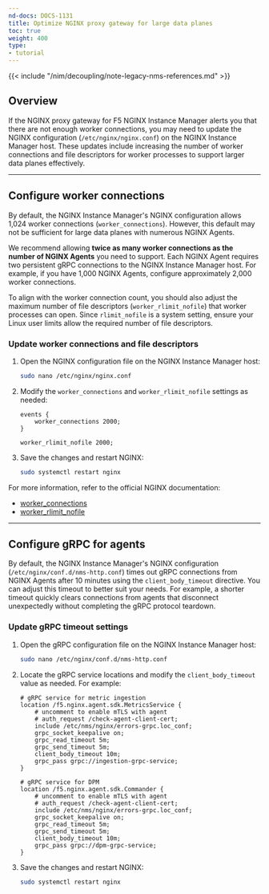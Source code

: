 ```yaml
---
nd-docs: DOCS-1131
title: Optimize NGINX proxy gateway for large data planes
toc: true
weight: 400
type:
- tutorial
---
```


{{< include "/nim/decoupling/note-legacy-nms-references.md" >}}

## Overview

If the NGINX proxy gateway for F5 NGINX Instance Manager alerts you that there are not enough worker connections, you may need to update the NGINX configuration (`/etc/nginx/nginx.conf`) on the NGINX Instance Manager host. These updates include increasing the number of worker connections and file descriptors for worker processes to support larger data planes effectively.

---

## Configure worker connections

By default, the NGINX Instance Manager's NGINX configuration allows 1,024 worker connections (`worker_connections`). However, this default may not be sufficient for large data planes with numerous NGINX Agents.

We recommend allowing **twice as many worker connections as the number of NGINX Agents** you need to support. Each NGINX Agent requires two persistent gRPC connections to the NGINX Instance Manager host. For example, if you have 1,000 NGINX Agents, configure approximately 2,000 worker connections.

To align with the worker connection count, you should also adjust the maximum number of file descriptors (`worker_rlimit_nofile`) that worker processes can open. Since `rlimit_nofile` is a system setting, ensure your Linux user limits allow the required number of file descriptors.

### Update worker connections and file descriptors

1. Open the NGINX configuration file on the NGINX Instance Manager host:

    ```bash
    sudo nano /etc/nginx/nginx.conf
    ```

2. Modify the `worker_connections` and `worker_rlimit_nofile` settings as needed:

    ```nginx
    events {
        worker_connections 2000;
    }

    worker_rlimit_nofile 2000;
    ```

3. Save the changes and restart NGINX:

    ```bash
    sudo systemctl restart nginx
    ```

For more information, refer to the official NGINX documentation:
- [worker_connections](http://nginx.org/en/docs/ngx_core_module.html#worker_connections)
- [worker_rlimit_nofile](http://nginx.org/en/docs/ngx_core_module.html#worker_rlimit_nofile)

---

## Configure gRPC for agents

By default, the NGINX Instance Manager's NGINX configuration (`/etc/nginx/conf.d/nms-http.conf`) times out gRPC connections from NGINX Agents after 10 minutes using the `client_body_timeout` directive. You can adjust this timeout to better suit your needs. For example, a shorter timeout quickly clears connections from agents that disconnect unexpectedly without completing the gRPC protocol teardown.

### Update gRPC timeout settings

1. Open the gRPC configuration file on the NGINX Instance Manager host:

    ```bash
    sudo nano /etc/nginx/conf.d/nms-http.conf
    ```

2. Locate the gRPC service locations and modify the `client_body_timeout` value as needed. For example:

    ```nginx
    # gRPC service for metric ingestion
    location /f5.nginx.agent.sdk.MetricsService {
        # uncomment to enable mTLS with agent
        # auth_request /check-agent-client-cert;
        include /etc/nms/nginx/errors-grpc.loc_conf;
        grpc_socket_keepalive on;
        grpc_read_timeout 5m;
        grpc_send_timeout 5m;
        client_body_timeout 10m;
        grpc_pass grpc://ingestion-grpc-service;
    }

    # gRPC service for DPM
    location /f5.nginx.agent.sdk.Commander {
        # uncomment to enable mTLS with agent
        # auth_request /check-agent-client-cert;
        include /etc/nms/nginx/errors-grpc.loc_conf;
        grpc_socket_keepalive on;
        grpc_read_timeout 5m;
        grpc_send_timeout 5m;
        client_body_timeout 10m;
        grpc_pass grpc://dpm-grpc-service;
    }
    ```

3. Save the changes and restart NGINX:

    ```bash
    sudo systemctl restart nginx
    ```
